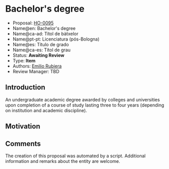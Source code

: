 # Bachelor's degree

* Proposal: [HO-0095](0095-bacherlors-degree.md)
* Name@en: Bachelor's degree
* Name@ca-ad: Títol de bàtxelor
* Name@pt-pt: Licenciatura (pós-Bologna)
* Name@es: Título de grado
* Name@ca-es: Títol de grau
* Status: **Awaiting Review**
* Type: **Item**
* Authors: [Emilio Rubiera](https://github.com/spitxa)
* Review Manager: TBD

## Introduction

An undergraduate academic degree awarded by colleges and universities upon completion of a course of study lasting three to four years (depending on institution and academic discipline).

## Motivation

## Comments
The creation of this proposal was automated by a script. Additional information and remarks about the entity are welcome.
